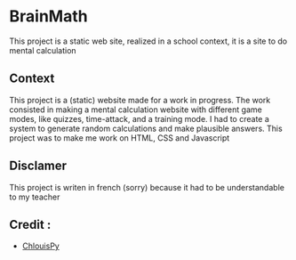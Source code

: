 # BrainMath
This project is a static web site, realized in a school context, it is a site to do mental calculation 

## Context 
This project is a (static) website made for a work in progress. The work consisted in making a mental calculation website with different game modes, like quizzes, time-attack, and a training mode. I had to create a system to generate random calculations and make plausible answers. This project was to make me work on HTML, CSS and Javascript

## Disclamer 
This project is writen in french (sorry) because it had to be understandable to my teacher

## Credit :
- [ChlouisPy](https://github.com/ChlouisPy/)
